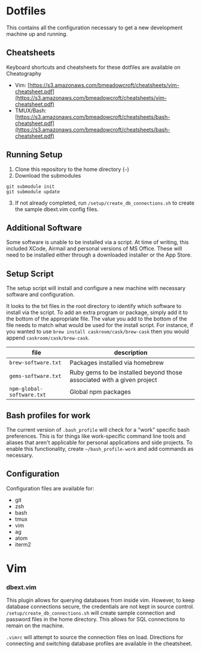 # Dotfiles
This contains all the configuration necessary to get a new development machine up and running.

## Cheatsheets
Keyboard shortcuts and cheatsheets for these dotfiles are available on Cheatography

* Vim: [https://s3.amazonaws.com/bmeadowcroft/cheatsheets/vim-cheatsheet.pdf](https://s3.amazonaws.com/bmeadowcroft/cheatsheets/vim-cheatsheet.pdf)
* TMUX/Bash: [https://s3.amazonaws.com/bmeadowcroft/cheatsheets/bash-cheatsheet.pdf](https://s3.amazonaws.com/bmeadowcroft/cheatsheets/bash-cheatsheet.pdf)

## Running Setup
1. Clone this repository to the home directory (`~`)
2. Download the submodules
```
git submodule init
git submodule update
```
3. If not already completed, run `/setup/create_db_connections.sh` to create the sample dbext.vim config files.

## Additional Software
Some software is unable to be installed via a script.  At time of writing, this included XCode, Airmail and personal versions of MS Office.  These will need to be installed either through a downloaded installer or the App Store.

## Setup Script
The setup script will install and configure a new machine with necessary software and configuration.

It looks to the txt files in the root directory to identify which software to install via the script.  To add an extra program or package, simply add it to the bottom of the appropriate file.  The value you add to the bottom of the file needs to match what would be used for the install script.  For instance, if you wanted to use `brew install caskroom/cask/brew-cask` then you would append `caskroom/cask/brew-cask`.

| file                      | description                                                            |
|---------------------------|------------------------------------------------------------------------|
| `brew-software.txt`       | Packages installed via homebrew                                        |
| `gems-software.txt`       | Ruby gems to be installed beyond those associated with a given project |
| `npm-global-software.txt` | Global npm packages                                                    |

## Bash profiles for work
The current version of `.bash_profile` will check for a "work" specific bash preferences.  This is for things like work-specific command line tools and aliases that aren't applicable for personal applications and side projects.  To enable this
functionality, create `~/bash_profile-work` and add commands as necessary.

## Configuration
Configuration files are available for:

- git
- zsh
- bash
- tmux
- vim
- ag
- atom
- iterm2


# Vim
### dbext.vim
This plugin allows for querying databases from inside vim.  However, to keep database connections secure, the credentials are not kept in source control.  `/setup/create_db_connections.sh` will create sample connection and password files in the home directory.  This allows for SQL connections to remain on the machine.

`.vimrc` will attempt to source the connection files on load.  Directions for connecting and switching database profiles are available in the cheatsheet.
